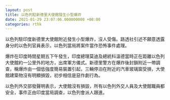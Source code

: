 ```yaml
---
layout: post
title: 以色列駐新德里大使館發生小型爆炸
date: 2021-01-29 23:07:06.000000000 +08:00
categories: rthk
---
```


以色列駐印度新德里大使館附近發生小型爆炸，沒人受傷。路透社引述不願意透露身分的以色列官員表示，以色列當局將案件當作恐怖事件處理。

爆炸在印度時間星期五下午發生，印度總理莫迪及總統科溫德當時正在距離以色列大使館約一公里外的地方，出席軍方儀式。新德里警方在爆炸後封鎖附近一帶調查，稱爆炸由一個低強度簡易裝置引起，三輛停泊在附近的汽車玻璃窗受損，大使館建築物沒有明顯損毀，初步相信是惡作劇行為。

以色列外交部發聲明表示，大使館沒有損毀，所有以色列外交人員及大使館職員都安全，事件正由印度當局調查，以色列會派人跟進。
